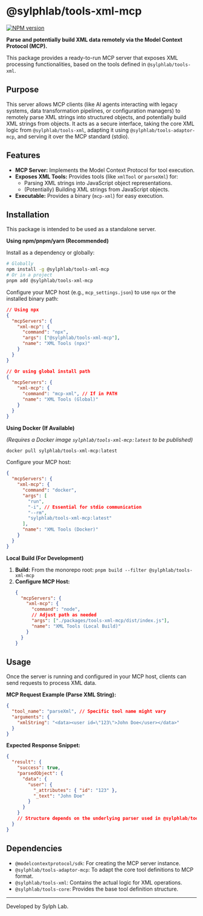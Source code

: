 # @sylphlab/tools-xml-mcp

[![NPM version](https://img.shields.io/npm/v/@sylphlab/tools-xml-mcp?style=flat-square)](https://www.npmjs.com/package/@sylphlab/tools-xml-mcp)

**Parse and potentially build XML data remotely via the Model Context Protocol (MCP).**

This package provides a ready-to-run MCP server that exposes XML processing functionalities, based on the tools defined in `@sylphlab/tools-xml`.

## Purpose

This server allows MCP clients (like AI agents interacting with legacy systems, data transformation pipelines, or configuration managers) to remotely parse XML strings into structured objects, and potentially build XML strings from objects. It acts as a secure interface, taking the core XML logic from `@sylphlab/tools-xml`, adapting it using `@sylphlab/tools-adaptor-mcp`, and serving it over the MCP standard (stdio).

## Features

*   **MCP Server:** Implements the Model Context Protocol for tool execution.
*   **Exposes XML Tools:** Provides tools (like `xmlTool` or `parseXml`) for:
    *   Parsing XML strings into JavaScript object representations.
    *   (Potentially) Building XML strings from JavaScript objects.
*   **Executable:** Provides a binary (`mcp-xml`) for easy execution.

## Installation

This package is intended to be used as a standalone server.

**Using npm/pnpm/yarn (Recommended)**

Install as a dependency or globally:

```bash
# Globally
npm install -g @sylphlab/tools-xml-mcp
# Or in a project
pnpm add @sylphlab/tools-xml-mcp
```

Configure your MCP host (e.g., `mcp_settings.json`) to use `npx` or the installed binary path:

```json
// Using npx
{
  "mcpServers": {
    "xml-mcp": {
      "command": "npx",
      "args": ["@sylphlab/tools-xml-mcp"],
      "name": "XML Tools (npx)"
    }
  }
}

// Or using global install path
{
  "mcpServers": {
    "xml-mcp": {
      "command": "mcp-xml", // If in PATH
      "name": "XML Tools (Global)"
    }
  }
}
```

**Using Docker (If Available)**

*(Requires a Docker image `sylphlab/tools-xml-mcp:latest` to be published)*

```bash
docker pull sylphlab/tools-xml-mcp:latest
```

Configure your MCP host:

```json
{
  "mcpServers": {
    "xml-mcp": {
      "command": "docker",
      "args": [
        "run",
        "-i", // Essential for stdio communication
        "--rm",
        "sylphlab/tools-xml-mcp:latest"
      ],
      "name": "XML Tools (Docker)"
    }
  }
}
```

**Local Build (For Development)**

1.  **Build:** From the monorepo root: `pnpm build --filter @sylphlab/tools-xml-mcp`
2.  **Configure MCP Host:**
    ```json
    {
      "mcpServers": {
        "xml-mcp": {
          "command": "node",
          // Adjust path as needed
          "args": ["./packages/tools-xml-mcp/dist/index.js"],
          "name": "XML Tools (Local Build)"
        }
      }
    }
    ```

## Usage

Once the server is running and configured in your MCP host, clients can send requests to process XML data.

**MCP Request Example (Parse XML String):**

```json
{
  "tool_name": "parseXml", // Specific tool name might vary
  "arguments": {
    "xmlString": "<data><user id=\"123\">John Doe</user></data>"
  }
}
```

**Expected Response Snippet:**

```json
{
  "result": {
    "success": true,
    "parsedObject": {
      "data": {
        "user": {
          "_attributes": { "id": "123" },
          "_text": "John Doe"
        }
      }
    }
    // Structure depends on the underlying parser used in @sylphlab/tools-xml
  }
}
```

## Dependencies

*   `@modelcontextprotocol/sdk`: For creating the MCP server instance.
*   `@sylphlab/tools-adaptor-mcp`: To adapt the core tool definitions to MCP format.
*   `@sylphlab/tools-xml`: Contains the actual logic for XML operations.
*   `@sylphlab/tools-core`: Provides the base tool definition structure.

---

Developed by Sylph Lab.